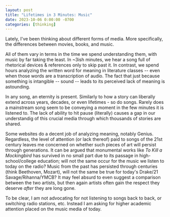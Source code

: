 ```yaml
---
layout: post
title: "Lifetimes in 3 Minutes: Music"
date: 2023-10-06 0:00:00 -0700
categories: [thinking]
---
```


<script type="text/javascript"
  src="https://cdnjs.cloudflare.com/ajax/libs/mathjax/2.7.0/MathJax.js?config=TeX-AMS_CHTML">
</script>
<script type="text/x-mathjax-config">
  MathJax.Hub.Config({
    tex2jax: {
      inlineMath: [['$','$'], ['\\(','\\)']],
      processEscapes: true},
      jax: ["input/TeX","input/MathML","input/AsciiMath","output/CommonHTML"],
      extensions: ["tex2jax.js","mml2jax.js","asciimath2jax.js","MathMenu.js","MathZoom.js","AssistiveMML.js", "[Contrib]/a11y/accessibility-menu.js"],
      TeX: {
      extensions: ["AMSmath.js","AMSsymbols.js","noErrors.js","noUndefined.js"],
      equationNumbers: {
      autoNumber: "AMS"
      }
    }
  });
</script>

Lately, I've been thinking about different forms of media. More specifically, the differences between movies, books, and music.

All of them vary in terms in the time we spend understanding them, with music by far taking the least. In ~3ish minutes, we hear a song full of rhetorical devices & references only to skip past it. In contrast, we spend hours analyzing the written word for meaning in literature classes -- even when those words are a transcription of audio. The fact that just because something is intangible -- sound -- leads to its perceived lack of meaning is astounding.

In any song, an eternity is present. Similarly to how a story can liberally extend across years, decades, or even lifetimes - so do songs. Rarely does a mainstream song seem to be conveying a moment in the few minutes it is listened to. The lack of ability to hit pause (literally) causes a gap in our understandig of this crucial media through which thousands of stories are shared.

Some websites do a decent job of analyzing meaning, notably Genius. Regardless, the level of attention (or lack thereof) paid to songs of the 21st century leaves me concerned on whether such pieces of art will persist through generations. It can be argued that monumental works like _To Kill a Mockingbird_ has survived in no small part due to its passage in high-school/college education; will not the same occur for the music we listen to today on the radio? Music from the past has persisted through centuries (think Beethoven, Mozart), will not the same be true for today's Drake/21 Savage/Rihanna/YMCB? It may feel absurd to even suggest a comparison between the two artists, but then again artists often gain the respect they deserve _after_ they are long gone.

To be clear, I am not advocating for not listening to songs back to back, or switching radio stations, etc. Instead I am asking for higher academic attention placed on the music media of today.
